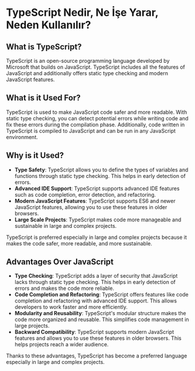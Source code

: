 # TypeScript Nedir, Ne İşe Yarar, Neden Kullanılır?

## What is TypeScript?
TypeScript is an open-source programming language developed by Microsoft that builds on JavaScript. TypeScript includes all the features of JavaScript and additionally offers static type checking and modern JavaScript features.

## What is it Used For?
TypeScript is used to make JavaScript code safer and more readable. With static type checking, you can detect potential errors while writing code and fix these errors during the compilation phase. Additionally, code written in TypeScript is compiled to JavaScript and can be run in any JavaScript environment.

## Why is it Used?
- **Type Safety**: TypeScript allows you to define the types of variables and functions through static type checking. This helps in early detection of errors.
- **Advanced IDE Support**: TypeScript supports advanced IDE features such as code completion, error detection, and refactoring.
- **Modern JavaScript Features**: TypeScript supports ES6 and newer JavaScript features, allowing you to use these features in older browsers.
- **Large Scale Projects**: TypeScript makes code more manageable and sustainable in large and complex projects.

TypeScript is preferred especially in large and complex projects because it makes the code safer, more readable, and more sustainable.

## Advantages Over JavaScript

- **Type Checking**: TypeScript adds a layer of security that JavaScript lacks through static type checking. This helps in early detection of errors and makes the code more reliable.
- **Code Completion and Refactoring**: TypeScript offers features like code completion and refactoring with advanced IDE support. This allows developers to work faster and more efficiently.
- **Modularity and Reusability**: TypeScript's modular structure makes the code more organized and reusable. This simplifies code management in large projects.
- **Backward Compatibility**: TypeScript supports modern JavaScript features and allows you to use these features in older browsers. This helps projects reach a wider audience.

Thanks to these advantages, TypeScript has become a preferred language especially in large and complex projects.

